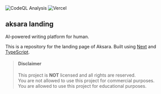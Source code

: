 <div>
  <img alt="CodeQL Analysis" src="https://github.com/aksara-inc/landing/actions/workflows/github-code-scanning/codeql/badge.svg" />
  <img alt="Vercel" src="https://deploy-badge.vercel.app?url=https://lazuardy.tech&logo=vercel&name=vercel" />
</div>

## aksara landing

AI-powered writing platform for human.

This is a repository for the landing page of Aksara. Built using [Next](https://nextjs.org) and [TypeScript](https://typescriptlang.org).

> #### Disclaimer
>
> This project is **NOT** licensed and all rights are reserved.
> <br/> You are not allowed to use this project for commercial
> purposes.
> <br/> You are allowed to use this project for educational purposes.

